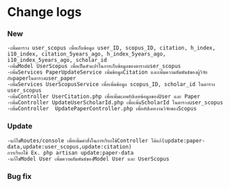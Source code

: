 # Change logs

### New
    -เพิ่มตาราง user_scopus เพื่อเก็บข้อมูล user_ID, scopus_ID, citation, h_index, i10_index, citation_5years_ago, h_index_5years_ago, i10_index_5years_ago, scholar_id
    -เพิ่มModel UserScopus เพื่อเป็นตัวแปรในการเก็บข้อมูลของตารางuser_scopus
    -เพิ่มServices PaperUpdateService เพิ่มข้อมูลCitation และเพิ่มความสัมพันธ์ของผู้วิจัยกับpaperในตารางuser_paper
    -เพิ่มServices UserScopusService เพื่อเพิ่มข้อมูล scopus_ID, scholar_id ในตาราง user_scopus
    -เพิ่มController UserCitation.php เพื่อเพิ่มแลพอัปเดทข้อมูลของUser และ Paper
    -เพิ่มController UpdateUserScholarId.php เพื่อเพิ่มScholarId ในตารางuser_scopus
    -เพิ่มController  UpdatePaperController.php เพื่ออัปเดทงานวิจัยของScopus
    
### Update
    -แก้ไขRoutes/console เพื่อเพิ่มคำสั่งในการเรียกใช้Controller ได้แก้(update:paper-data,update:user_scopus,update:citation) 
    การเรียกใช้ Ex. php artisan update:paper-data
    -แก้ไขModel User เพิ่มความสัมพันธ์ของModel User และ UserScopus
### Bug fix
